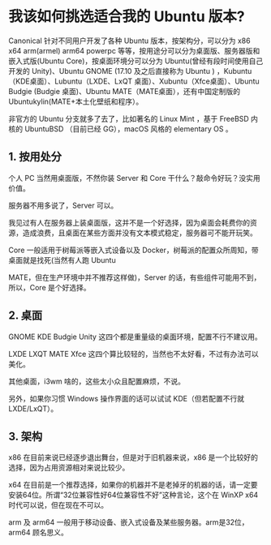 # 我该如何挑选适合我的 Ubuntu 版本?
Canonical 针对不同用户开发了各种 Ubuntu 版本，按架构分，可以分为 x86 x64 arm(armel) arm64 powerpc 等等，按用途分可以分为桌面版、服务器版和嵌入式版(Ubuntu Core)，按桌面环境分可以分为 Ubuntu(曾经有段时间使用自己开发的 Unity)、Ubuntu GNOME (17.10 及之后直接称为 Ubuntu ) ，Kubuntu（KDE桌面）、Lubuntu（LXDE、LxQT 桌面）、Xubuntu（Xfce桌面）、Ubuntu Budgie (Budgie 桌面)、Ubuntu MATE（MATE桌面），还有中国定制版的 Ubuntukylin(MATE+本土化壁纸和程序）。

非官方的 Ubuntu 分支就多了去了，比如著名的 Linux Mint ，基于 FreeBSD 内核的 UbuntuBSD （目前已经 GG），macOS 风格的 elementary OS 。

## 1. 按用处分
个人 PC 当然用桌面版，不然你装 Server 和 Core 干什么？敲命令好玩？没实用价值。

服务器不用多说了，Server 可以。

我见过有人在服务器上装桌面版，这并不是一个好选择，因为桌面会耗费你的资源，造成浪费，且桌面在某些方面并没有文本模式稳定，服务器可不能开玩笑。

Core 一般适用于树莓派等嵌入式设备以及 Docker，树莓派的配置众所周知，带桌面就是找死(当然有人跑 Ubuntu 

MATE，但在生产环境中并不推荐这样做)，Server 的话，有些组件可能用不到，所以，Core 是个好选择。

## 2. 桌面
GNOME KDE Budgie Unity 这四个都是重量级的桌面环境，配置不行不建议用。

LXDE LXQT MATE Xfce 这四个算比较轻的，当然也不太好看，不过有办法可以美化。

其他桌面，i3wm 啥的，这些太小众且配置麻烦，不说。

另外，如果你习惯 Windows 操作界面的话可以试试 KDE（但若配置不行就 LXDE/LxQT）。

## 3. 架构
x86 在目前来说已经逐步退出舞台，但是对于旧机器来说，x86 是一个比较好的选择，因为占用资源相对来说比较少。

x64 在目前是一个推荐选择，如果你的机器并不是老掉牙的机器的话，请一定要安装64位。所谓“32位兼容性好64位兼容性不好”这种言论，这个在 WinXP x64 时代可以说，但在现在不可以。

arm 及 arm64 一般用于移动设备、嵌入式设备及某些服务器。arm是32位，arm64 顾名思义。

